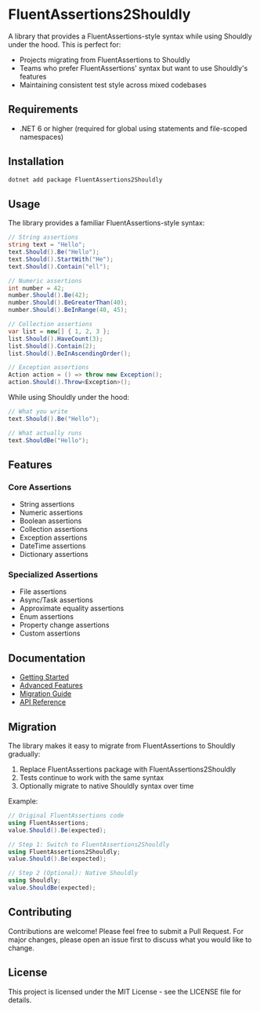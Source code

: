 # FluentAssertions2Shouldly

A library that provides a FluentAssertions-style syntax while using Shouldly under the hood. This is perfect for:
- Projects migrating from FluentAssertions to Shouldly
- Teams who prefer FluentAssertions' syntax but want to use Shouldly's features
- Maintaining consistent test style across mixed codebases

## Requirements

- .NET 6 or higher (required for global using statements and file-scoped namespaces)

## Installation

```bash
dotnet add package FluentAssertions2Shouldly
```

## Usage

The library provides a familiar FluentAssertions-style syntax:

```csharp
// String assertions
string text = "Hello";
text.Should().Be("Hello");
text.Should().StartWith("He");
text.Should().Contain("ell");

// Numeric assertions
int number = 42;
number.Should().Be(42);
number.Should().BeGreaterThan(40);
number.Should().BeInRange(40, 45);

// Collection assertions
var list = new[] { 1, 2, 3 };
list.Should().HaveCount(3);
list.Should().Contain(2);
list.Should().BeInAscendingOrder();

// Exception assertions
Action action = () => throw new Exception();
action.Should().Throw<Exception>();
```

While using Shouldly under the hood:

```csharp
// What you write
text.Should().Be("Hello");

// What actually runs
text.ShouldBe("Hello");
```

## Features

### Core Assertions
- String assertions
- Numeric assertions
- Boolean assertions
- Collection assertions
- Exception assertions
- DateTime assertions
- Dictionary assertions

### Specialized Assertions
- File assertions
- Async/Task assertions
- Approximate equality assertions
- Enum assertions
- Property change assertions
- Custom assertions

## Documentation

- [Getting Started](docs/GettingStarted.md)
- [Advanced Features](docs/AdvancedFeatures.md)
- [Migration Guide](docs/Migration.md)
- [API Reference](docs/api/README.md)

## Migration

The library makes it easy to migrate from FluentAssertions to Shouldly gradually:

1. Replace FluentAssertions package with FluentAssertions2Shouldly
2. Tests continue to work with the same syntax
3. Optionally migrate to native Shouldly syntax over time

Example:
```csharp
// Original FluentAssertions code
using FluentAssertions;
value.Should().Be(expected);

// Step 1: Switch to FluentAssertions2Shouldly
using FluentAssertions2Shouldly;
value.Should().Be(expected);

// Step 2 (Optional): Native Shouldly
using Shouldly;
value.ShouldBe(expected);
```

## Contributing

Contributions are welcome! Please feel free to submit a Pull Request. For major changes, please open an issue first to discuss what you would like to change.

## License

This project is licensed under the MIT License - see the LICENSE file for details. 